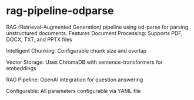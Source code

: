 # rag-pipeline-odparse
 RAG (Retrieval-Augmented Generation) pipeline using od-parse for parsing unstructured documents.
Features
Document Processing: Supports PDF, DOCX, TXT, and PPTX files

Intelligent Chunking: Configurable chunk size and overlap

Vector Storage: Uses ChromaDB with sentence-transformers for embeddings

RAG Pipeline: OpenAI integration for question answering

Configurable: All parameters configurable via YAML file
